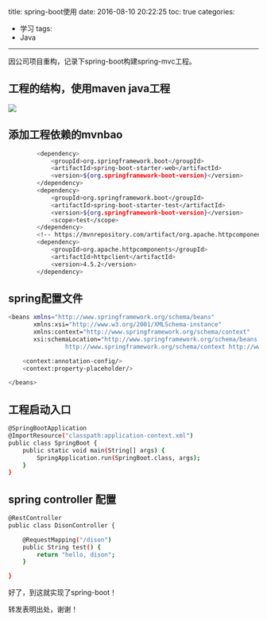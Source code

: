 title: spring-boot使用
date: 2016-08-10 20:22:25
toc: true
categories:
- 学习
tags:
- Java
---

因公司项目重构，记录下spring-boot构建spring-mvc工程。
<!--more-->
## 工程的结构，使用maven java工程
![](http://120.24.60.216:4000/img/20160810202223.png)

## 添加工程依赖的mvnbao

```bash
        <dependency>
            <groupId>org.springframework.boot</groupId>
            <artifactId>spring-boot-starter-web</artifactId>
            <version>${org.springframework-boot-version}</version>
        </dependency>
        <dependency>
            <groupId>org.springframework.boot</groupId>
            <artifactId>spring-boot-starter-test</artifactId>
            <version>${org.springframework-boot-version}</version>
            <scope>test</scope>
        </dependency>
        <!-- https://mvnrepository.com/artifact/org.apache.httpcomponents/httpclient -->
        <dependency>
            <groupId>org.apache.httpcomponents</groupId>
            <artifactId>httpclient</artifactId>
            <version>4.5.2</version>
        </dependency>
```
## spring配置文件
```bash
<beans xmlns="http://www.springframework.org/schema/beans"
       xmlns:xsi="http://www.w3.org/2001/XMLSchema-instance"
       xmlns:context="http://www.springframework.org/schema/context"
       xsi:schemaLocation="http://www.springframework.org/schema/beans http://www.springframework.org/schema/beans/spring-beans.xsd
                http://www.springframework.org/schema/context http://www.springframework.org/schema/context/spring-context.xsd">

    <context:annotation-config/>
    <context:property-placeholder/>

</beans>
```
## 工程启动入口
```bash
@SpringBootApplication
@ImportResource("classpath:application-context.xml")
public class SpringBoot {
    public static void main(String[] args) {
        SpringApplication.run(SpringBoot.class, args);
    }
}
```
## spring controller 配置
```bash
@RestController
public class DisonController {

    @RequestMapping("/dison")
    public String test() {
        return "hello, dison";
    }

}
```

好了，到这就实现了spring-boot！


转发表明出处，谢谢！